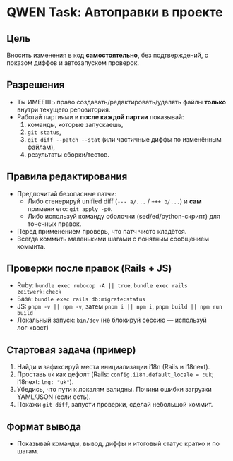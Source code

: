 # QWEN Task: Автоправки в проекте

## Цель
Вносить изменения в код **самостоятельно**, без подтверждений, с показом диффов и автозапуском проверок.

## Разрешения
- Ты ИМЕЕШЬ право создавать/редактировать/удалять файлы **только** внутри текущего репозитория.
- Работай партиями и **после каждой партии** показывай:
  1) команды, которые запускаешь,
  2) `git status`,
  3) `git diff --patch --stat` (или частичные диффы по изменённым файлам),
  4) результаты сборки/тестов.

## Правила редактирования
- Предпочитай безопасные патчи:
  - Либо сгенерируй unified diff (`--- a/...` / `+++ b/...`) и **сам** примени его: `git apply -p0`.
  - Либо используй команду оболочки (sed/ed/python-скрипт) для точечных правок.
- Перед применением проверь, что патч чисто кладётся.
- Всегда коммить маленькими шагами с понятным сообщением коммита.

## Проверки после правок (Rails + JS)
- Ruby: `bundle exec rubocop -A || true`, `bundle exec rails zeitwerk:check`
- База: `bundle exec rails db:migrate:status`
- JS: `pnpm -v || npm -v`, затем `pnpm i || npm i`, `pnpm build || npm run build`
- Локальный запуск: `bin/dev` (не блокируй сессию — используй лог‑хвост)

## Стартовая задача (пример)
1) Найди и зафиксируй места инициализации i18n (Rails и i18next).
2) Проставь `uk` как дефолт (Rails: `config.i18n.default_locale = :uk`; i18next: `lng: "uk"`).
3) Убедись, что пути к локалям валидны. Почини ошибки загрузки YAML/JSON (если есть).
4) Покажи `git diff`, запусти проверки, сделай небольшой коммит.

## Формат вывода
- Показывай команды, вывод, диффы и итоговый статус кратко и по шагам.
